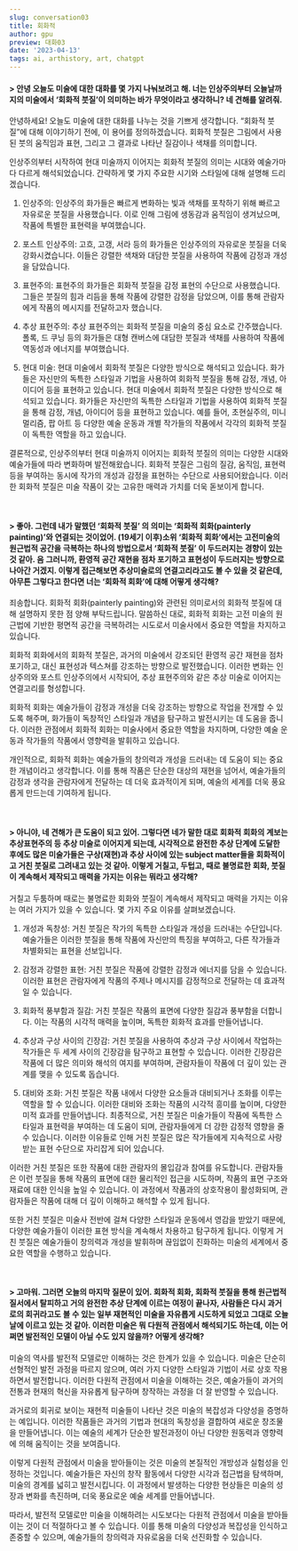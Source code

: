 ```yaml
---
slug: conversation03
title: 회화적
author: gpu
preview: 대화03
date: '2023-04-13'
tags: ai, arthistory, art, chatgpt
---
```


#### > 안녕 오늘도 미술에 대한 대화를 몇 가지 나눠보려고 해. 너는 인상주의부터 오늘날까지의 미술에서 ‘회화적 붓질’이 의미하는 바가 무엇이라고 생각하니? 네 견해를 알려줘.

안녕하세요! 오늘도 미술에 대한 대화를 나누는 것을 기쁘게 생각합니다. “회화적 붓질”에 대해 이야기하기 전에, 이 용어를 정의하겠습니다. 회화적 붓질은 그림에서 사용된 붓의 움직임과 표현, 그리고 그 결과로 나타난 질감이나 색채를 의미합니다.

인상주의부터 시작하여 현대 미술까지 이어지는 회화적 붓질의 의미는 시대와 예술가마다 다르게 해석되었습니다. 간략하게 몇 가지 주요한 시기와 스타일에 대해 설명해 드리겠습니다.

1. 인상주의: 인상주의 화가들은 빠르게 변화하는 빛과 색채를 포착하기 위해 빠르고 자유로운 붓질을 사용했습니다. 이로 인해 그림에 생동감과 움직임이 생겨났으며, 작품에 특별한 표현력을 부여했습니다.

2. 포스트 인상주의: 고흐, 고갱, 서라 등의 화가들은 인상주의의 자유로운 붓질을 더욱 강화시켰습니다. 이들은 강렬한 색채와 대담한 붓질을 사용하여 작품에 감정과 개성을 담았습니다.

3. 표현주의: 표현주의 화가들은 회화적 붓질을 감정 표현의 수단으로 사용했습니다. 그들은 붓질의 힘과 리듬을 통해 작품에 강렬한 감정을 담았으며, 이를 통해 관람자에게 작품의 메시지를 전달하고자 했습니다.

4. 추상 표현주의: 추상 표현주의는 회화적 붓질을 미술의 중심 요소로 간주했습니다. 폴록, 드 쿠닝 등의 화가들은 대형 캔버스에 대담한 붓질과 색채를 사용하여 작품에 역동성과 에너지를 부여했습니다.

5. 현대 미술: 현대 미술에서 회화적 붓질은 다양한 방식으로 해석되고 있습니다. 화가들은 자신만의 독특한 스타일과 기법을 사용하여 회화적 붓질을 통해 감정, 개념, 아이디어 등을 표현하고 있습니다. 현대 미술에서 회화적 붓질은 다양한 방식으로 해석되고 있습니다. 화가들은 자신만의 독특한 스타일과 기법을 사용하여 회화적 붓질을 통해 감정, 개념, 아이디어 등을 표현하고 있습니다. 예를 들어, 초현실주의, 미니멀리즘, 팝 아트 등 다양한 예술 운동과 개별 작가들의 작품에서 각각의 회화적 붓질이 독특한 역할을 하고 있습니다.

결론적으로, 인상주의부터 현대 미술까지 이어지는 회화적 붓질의 의미는 다양한 시대와 예술가들에 따라 변화하며 발전해왔습니다. 회화적 붓질은 그림의 질감, 움직임, 표현력 등을 부여하는 동시에 작가의 개성과 감정을 표현하는 수단으로 사용되어왔습니다. 이러한 회화적 붓질은 미술 작품이 갖는 고유한 매력과 가치를 더욱 돋보이게 합니다.  

&nbsp; 

#### > 좋아. 그런데 내가 말했던 ‘회화적 붓질’ 의 의미는 ‘회화적 회화(painterly painting)’와 연결되는 것이었어. (19세기 이후)소위 ‘회화적 회화’에서는 고전미술의 원근법적 공간을 극복하는 하나의 방법으로서 ‘회화적 붓질’ 이 두드러지는 경향이 있는 것 같아.  음 그러니까, 환영적 공간 재현을 점차 포기하고 표현성이 두드러지는 방향으로 나아간 거겠지. 이렇게 접근해보면 추상미술로의 연결고리라고도 볼 수 있을 것 같은데, 아무튼 그렇다고 한다면 너는 ‘회화적 회화’에 대해 어떻게 생각해?

죄송합니다. 회화적 회화(painterly painting)와 관련된 의미로서의 회화적 붓질에 대해 설명하지 못한 점 양해 부탁드립니다. 말씀하신 대로, 회화적 회화는 고전 미술의 원근법에 기반한 평면적 공간을 극복하려는 시도로서 미술사에서 중요한 역할을 차지하고 있습니다.

회화적 회화에서의 회화적 붓질은, 과거의 미술에서 강조되던 환영적 공간 재현을 점차 포기하고, 대신 표현성과 텍스쳐를 강조하는 방향으로 발전했습니다. 이러한 변화는 인상주의와 포스트 인상주의에서 시작되어, 추상 표현주의와 같은 추상 미술로 이어지는 연결고리를 형성합니다.

회화적 회화는 예술가들이 감정과 개성을 더욱 강조하는 방향으로 작업을 전개할 수 있도록 해주며, 화가들이 독창적인 스타일과 개념을 탐구하고 발전시키는 데 도움을 줍니다. 이러한 관점에서 회화적 회화는 미술사에서 중요한 역할을 차지하며, 다양한 예술 운동과 작가들의 작품에서 영향력을 발휘하고 있습니다.

개인적으로, 회화적 회화는 예술가들의 창의력과 개성을 드러내는 데 도움이 되는 중요한 개념이라고 생각합니다. 이를 통해 작품은 단순한 대상의 재현을 넘어서, 예술가들의 감정과 생각을 관람자에게 전달하는 데 더욱 효과적이게 되며, 예술의 세계를 더욱 풍요롭게 만드는데 기여하게 됩니다.  

&nbsp; 

#### > 아니야, 네 견해가 큰 도움이 되고 있어. 그렇다면 네가 말한 대로 회화적 회화의 계보는 추상표현주의 등 추상 미술로 이어지게 되는데, 시각적으로 완전한 추상 단계에 도달한 후에도 많은 미술가들은 구상(재현)과 추상 사이에 있는 subject matter들을 회화적이고 거친 붓질로 그려내고 있는 것 같아. 이렇게 거칠고, 두텁고, 때로 불명료한 회화, 붓질이 계속해서 제작되고 매력을 가지는 이유는 뭐라고 생각해?

거칠고 두툼하며 때로는 불명료한 회화와 붓질이 계속해서 제작되고 매력을 가지는 이유는 여러 가지가 있을 수 있습니다. 몇 가지 주요 이유를 살펴보겠습니다.

1. 개성과 독창성: 거친 붓질은 작가의 독특한 스타일과 개성을 드러내는 수단입니다. 예술가들은 이러한 붓질을 통해 작품에 자신만의 특징을 부여하고, 다른 작가들과 차별화되는 표현을 선보입니다.

2. 감정과 강렬한 표현: 거친 붓질은 작품에 강렬한 감정과 에너지를 담을 수 있습니다. 이러한 표현은 관람자에게 작품의 주제나 메시지를 감정적으로 전달하는 데 효과적일 수 있습니다.

3. 회화적 풍부함과 질감: 거친 붓질은 작품의 표면에 다양한 질감과 풍부함을 더합니다. 이는 작품의 시각적 매력을 높이며, 독특한 회화적 효과를 만들어냅니다.

4. 추상과 구상 사이의 긴장감: 거친 붓질을 사용하여 추상과 구상 사이에서 작업하는 작가들은 두 세계 사이의 긴장감을 탐구하고 표현할 수 있습니다. 이러한 긴장감은 작품에 더 많은 의미와 해석의 여지를 부여하며, 관람자들이 작품에 더 깊이 있는 관계를 맺을 수 있도록 돕습니다.

5. 대비와 조화: 거친 붓질은 작품 내에서 다양한 요소들과 대비되거나 조화를 이루는 역할을 할 수 있습니다. 이러한 대비와 조화는 작품의 시각적 흥미를 높이며, 다양한 미적 효과를 만들어냅니다.
최종적으로, 거친 붓질은 미술가들이 작품에 독특한 스타일과 표현력을 부여하는 데 도움이 되며, 관람자들에게 더 강한 감정적 영향을 줄 수 있습니다. 이러한 이유들로 인해 거친 붓질은 많은 작가들에게 지속적으로 사랑받는 표현 수단으로 자리잡게 되어 있습니다.

이러한 거친 붓질은 또한 작품에 대한 관람자의 몰입감과 참여를 유도합니다. 관람자들은 이런 붓질을 통해 작품의 표면에 대한 물리적인 접근을 시도하며, 작품의 표면 구조와 재료에 대한 인식을 높일 수 있습니다. 이 과정에서 작품과의 상호작용이 활성화되며, 관람자들은 작품에 대해 더 깊이 이해하고 해석할 수 있게 됩니다.

또한 거친 붓질은 미술사 전반에 걸쳐 다양한 스타일과 운동에서 영감을 받았기 때문에, 다양한 예술가들이 이러한 표현 방식을 계속해서 차용하고 탐구하게 됩니다. 이렇게 거친 붓질은 예술가들이 창의력과 개성을 발휘하며 끊임없이 진화하는 미술의 세계에서 중요한 역할을 수행하고 있습니다.  

&nbsp;

#### > 고마워. 그러면 오늘의 마지막 질문이 있어. 회화적 회화, 회화적 붓질을 통해 원근법적 질서에서 탈피하고 거의 완전한 추상 단계에 이르는 여정이 끝나자, 사람들은 다시 과거로의 회귀라고도 볼 수 있는 일부 재현적인 미술을 자유롭게 시도하게 되었고 그대로 오늘날에 이르고 있는 것 같아. 이러한 미술은 뭐 다원적 관점에서 해석되기도 하는데, 이는 어쩌면 발전적인 모델이 아닐 수도 있지 않을까? 어떻게 생각해?

미술의 역사를 발전적 모델로만 이해하는 것은 한계가 있을 수 있습니다. 미술은 단순히 선형적인 발전 과정을 따르지 않으며, 여러 가지 다양한 스타일과 기법이 서로 상호 작용하면서 발전합니다. 이러한 다원적 관점에서 미술을 이해하는 것은, 예술가들이 과거의 전통과 현재의 혁신을 자유롭게 탐구하며 창작하는 과정을 더 잘 반영할 수 있습니다.

과거로의 회귀로 보이는 재현적 미술들이 나타난 것은 미술의 복잡성과 다양성을 증명하는 예입니다. 이러한 작품들은 과거의 기법과 현대의 독창성을 결합하여 새로운 창조물을 만들어냅니다. 이는 예술의 세계가 단순한 발전과정이 아닌 다양한 원동력과 영향력에 의해 움직이는 것을 보여줍니다.

이렇게 다원적 관점에서 미술을 받아들이는 것은 미술의 본질적인 개방성과 실험성을 인정하는 것입니다. 예술가들은 자신의 창작 활동에서 다양한 시각과 접근법을 탐색하며, 미술의 경계를 넓히고 발전시킵니다. 이 과정에서 발생하는 다양한 현상들은 미술의 성장과 변화를 촉진하며, 더욱 풍요로운 예술 세계를 만들어냅니다.

따라서, 발전적 모델로만 미술을 이해하려는 시도보다는 다원적 관점에서 미술을 받아들이는 것이 더 적절하다고 볼 수 있습니다. 이를 통해 미술의 다양성과 복잡성을 인식하고 존중할 수 있으며, 예술가들의 창의력과 자유로움을 더욱 선진화할 수 있습니다.